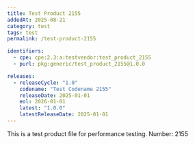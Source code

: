 ```yaml
---
title: Test Product 2155
addedAt: 2025-08-21
category: test
tags: test
permalink: /test-product-2155

identifiers:
  - cpe: cpe:2.3:a:testvendor:test_product_2155
  - purl: pkg:generic/test_product_2155@1.0.0

releases:
  - releaseCycle: "1.0"
    codename: "Test Codename 2155"
    releaseDate: 2025-01-01
    eol: 2026-01-01
    latest: "1.0.0"
    latestReleaseDate: 2025-01-01
---
```


This is a test product file for performance testing. Number: 2155

